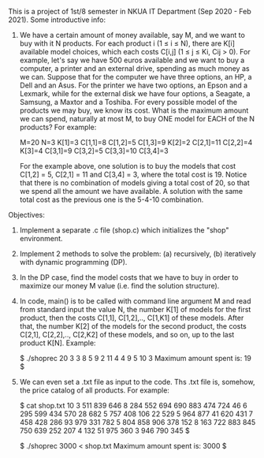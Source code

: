 This is a project of 1st/8 semester in NKUA IT Department (Sep 2020 - Feb 2021).
Some introductive info:

1)	We have a certain amount of money available, say M, and we want to buy with
	it N products. For each product i (1 ≤ i ≤ N), there are K[i] available model choices, which
	each costs C[i,j] (1 ≤ j ≤ Ki, Cij > 0). For example, let's say we have 500 euros available
	and we want to buy a computer, a printer and an external drive, spending
	as much money as we can. Suppose that for the computer we have three options, an HP,
	a Dell and an Asus. For the printer we have two options, an Epson and a Lexmark,
	while for the external disk we have four options, a Seagate, a Samsung, a Maxtor
	and a Toshiba. For every possible model of the products we may buy, we know
	its cost. What is the maximum amount we can spend, naturally at most M, to
	buy ONE model for EACH of the N products? For example:
	
	M=20 N=3
	K[1]=3 C[1,1]=8 C[1,2]=5 C[1,3]=9
	K[2]=2 C[2,1]=11 C[2,2]=4
	K[3]=4 C[3,1]=9 C[3,2]=5 C[3,3]=10 C[3,4]=3
	
	For the example above, one solution is to buy the models that cost C[1,2] = 5,
	C[2,1] = 11 and C[3,4] = 3, where the total cost is 19. Notice that there is no combination
	of models giving a total cost of 20, so that we spend all the amount we have available.
	A solution with the same total cost as the previous one is the 5-4-10 combination.

	
Objectives:

1) Implement a separate .c file (shop.c) which initializes the "shop" environment.
2) Implement 2 methods to solve the problem: (a) recursively, (b) iteratively with dynamic programming (DP).
3) In the DP case, find the model costs that we have to buy in order to maximize our money M value
   (i.e. find the solution structure).
   
4) In code, main() is to be called with command line argument M and read from standard input the value N,
   the number K[1] of models for the first product, then the costs C[1,1], C[1,2],.., C[1,K1] of these models.
   After that, the number K[2] of the models for the second product, the costs C[2,1], C[2,2],.., C[2,K2] of
   these models, and so on, up to the last product K[N]. Example:
   
    $ ./shoprec 20
	3
	3 8 5 9
	2 11 4
	4 9 5 10 3
	Maximum amount spent is: 19
	$

5) We can even set a .txt file as input to the code. Ths .txt file is, somehow, the price catalog of all products.
   For example:
   
    $ cat shop.txt
	10
	3 511 839 646
	8 284 552 694 690 883 474 724 46
	6 295 599 434 570 28 682
	5 757 408 106 22 529
	5 964 877 41 620 431
	7 458 428 286 93 979 331 782
	5 804 858 906 378 152
	8 163 722 883 845 750 639 252 207
	4 132 51 975 360
	3 946 790 345
	$
	
	$ ./shoprec 3000 < shop.txt
	Maximum amount spent is: 3000
	$
   
   
   
   
   
   
   
   